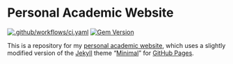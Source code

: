 # Personal Academic Website

[![.github/workflows/ci.yaml](https://github.com/pages-themes/minimal/actions/workflows/ci.yaml/badge.svg)](https://github.com/pages-themes/minimal/actions/workflows/ci.yaml) [![Gem Version](https://badge.fury.io/rb/jekyll-theme-minimal.svg)](https://badge.fury.io/rb/jekyll-theme-minimal)

This is a repository for my [personal academic website](https://alephmembeth.github.io/), which uses a slightly modified version of the [Jekyll](https://jekyllrb.com/) theme “[Minimal](https://github.com/pages-themes/minimal)” for [GitHub Pages](https://pages.github.com/).
